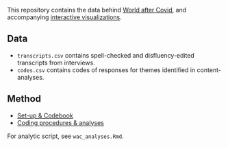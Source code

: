 This repository contains the data behind [World after Covid](https://worldaftercovid.info/), and accompanying [interactive visualizations](http://igorgrossmann.com/wac).

## Data

* `transcripts.csv` contains spell-checked and disfluency-edited transcripts from interviews.
* `codes.csv` contains codes of responses for themes identified in content-analyses.

## Method

* [Set-up & Codebook](https://github.com/grossmania/wac/blob/main/codebook.md)
* [Coding procedures & analyses](https://grossmania.github.io/wac/wac_analyses.html)

For analytic script, see `wac_analyses.Rmd`.
